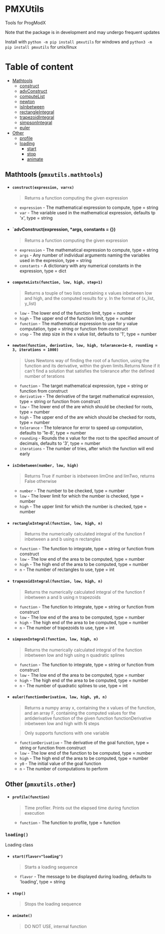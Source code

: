 # PMXUtils

Tools for ProgModX

Note that the package is in development and may undergo frequent updates

Install with `python -m pip install pmxutils` for windows and `python3 -m pip install pmxutils` for unix/linux

# Table of content
* [Mathtools](https://github.com/Areskiko/pmxutils/blob/master/README.md#mathtools-pmxutilsmathtools)
  * [construct](https://github.com/Areskiko/pmxutils/blob/master/README.md#constructexpression-varx)
  * [advConstruct](https://github.com/Areskiko/pmxutils#advconstructexpression-args-constants--)
  * [computeList](https://github.com/Areskiko/pmxutils/blob/master/README.md#computelistsfunction-low-high-step1)
  * [newton](https://github.com/Areskiko/pmxutils/blob/master/README.md#newtonfunction-derivative-low-high-tolerance1e-8-rounding--3-iterations--1000)
  * [isInbetween](https://github.com/Areskiko/pmxutils/blob/master/README.md#isinbetweennumber-low-high)
  * [rectangleIntegral](https://github.com/Areskiko/pmxutils/blob/master/README.md#rectangleintegralfunction-low-high-n)
  * [trapezoidIntegral](https://github.com/Areskiko/pmxutils/blob/master/README.md#trapezoidintegralfunction-low-high-n)
  * [simpsonIntegral](https://github.com/Areskiko/pmxutils/blob/master/README.md#simpsonintegralfunction-low-high-n)
  * [euler](https://github.com/Areskiko/pmxutils/blob/master/README.md#eulerfunctionderivative-low-high-y0-n)
* [Other](https://github.com/Areskiko/pmxutils/blob/master/README.md#other-pmxutilsother)
  * [profile](https://github.com/Areskiko/pmxutils/blob/master/README.md#profilefunction)
  * [loading](https://github.com/Areskiko/pmxutils/blob/master/README.md#loading)
    * [start](https://github.com/Areskiko/pmxutils/blob/master/README.md#startflavorloading)
    * [stop](https://github.com/Areskiko/pmxutils/blob/master/README.md#stop)
    * [animate](https://github.com/Areskiko/pmxutils/blob/master/README.md#animate)

## Mathtools (`pmxutils.mathtools`)

* #### `construct(expression, var=x)`
    >Returns a function computing the given expression
    
    * `expression` - The mathematical expression to compute, type = string
    * `var` - The variable used in the mathematical expression, defaults tp 'x', type = string

* #### `advConstruct(expression, *args, constants = {})
    >Returns a function computing the given expression

    * `expression` - The mathematical expression to compute, type = string
    * `args` - Any number of individual arguments naming the variables used in the expresion, type = string
    * `constants` - A dictionary with any numerical constants in the expression, type = dict

* #### `computeLists(function, low, high, step=1)`
    >Returns a touple of two lists containing x values inbetween low and high, and the computed results for y. In the format of (x_list, y_list)
    
    * `low` - The lower end of the function limit, type = number
    * `high` - The upper end of the function limit, type = number
    * `function` - The mathematical expression to use for y value computation, type = string or function from construct
    * `step` - The step size in the x value list, defaults to '1', type = number

* #### `newton(function, derivative, low, high, tolerance=1e-8, rounding = 3, iterations = 1000)`
    >Uses Newtons way of finding the root of a function, using the function and its derivative, within the given limits.Returns None if it can't find a solution that satisfies the tolerance after the defined number of terations
    
    * `function` - The target mathematical expression, type = string or function from construct
    * `derivative` - The derivative of the target mathematical expression, type = string or function from construct
    * `low` - The lower end of the are which should be checked for roots, type = number
    * `high` - The upper end of the are which should be checked for roots, type = number
    * `tolerance` - The tolerance for error to speed up computation, defaults to '1e-8', type = number
    * `rounding` - Rounds the x value for the root to the specified amount of decimals, defaults to '3', type = number
    * `iterations` - The number of tries, after which the function will end early

* #### `isInbetween(number, low, high)`
    >Returns True if number is inbetween limOne and limTwo, returns False otherwise
    
    * `number` - The number to be checked, type = number
    * `low` - The lower limit for which the number is checked, type = number
    * `high` - The upper limit for which the number is checked, type = number

* #### `rectangleIntegral(function, low, high, n)`
    >Returns the numerically calculated integral of the function f inbetween a and b using n rectangles

    * `function` - The function to integrate, type = string or function from construct
    * `low` - The low end of the area to be computed, type = number
    * `high` - The high end of the area to be computed, type = number
    * `n` - The number of rectangles to use, type = int

* #### `trapezoidIntegral(function, low, high, n)`
    >Returns the numerically calculated integral of the function f inbetween a and b using n trapezoids

    * `function` - The function to integrate, type = string or function from construct
    * `low` - The low end of the area to be computed, type = number
    * `high` - The high end of the area to be computed, type = number
    * `n` - The number of trapezoids to use, type = int

* #### `simpsonIntegral(function, low, high, n)`
    >Returns the numerically calculated integral of the function inbetween low and high using n quadratic splines

    * `function` - The function to integrate, type = string or function from construct
    * `low` - The low end of the area to be computed, type = number
    * `high` - The high end of the area to be computed, type = number
    * `n` - The number of quadratic splines to use, type = int

* #### `euler(functionDerivative, low, high, y0, n)`
    >Returns a numpy array x, containing the x values of the function, and an array F, containing the computed values for the antiderivative function of the given function functionDerivative inbetween low and high with N steps
    
    >Only supports functions with one variable

    * `functionDerivative` - The derivative of the goal function, type = string or function from construct
    * `low` - The low end of the function to be computed, type = number
    * `high` - The high end of the area to be computed, type = number
    * `y0` - The initial value of the goal function
    * `n` - The number of computations to perform


## Other (`pmxutils.other`)

* #### `profile(function)`
    >Time profiler. Prints out the elapsed time during function execution

    * `function` - The function to profile, type = function

### `loading()`
Loading class
    
* #### `start(flavor="loading")`
    >Starts a loading sequence
        
    * `flavor` - The message to be displayed during loading, defaults to 'loading', type = string
* #### `stop()`
    >Stops the loading sequence
        
* #### `animate()`
    >DO NOT USE, internal function
